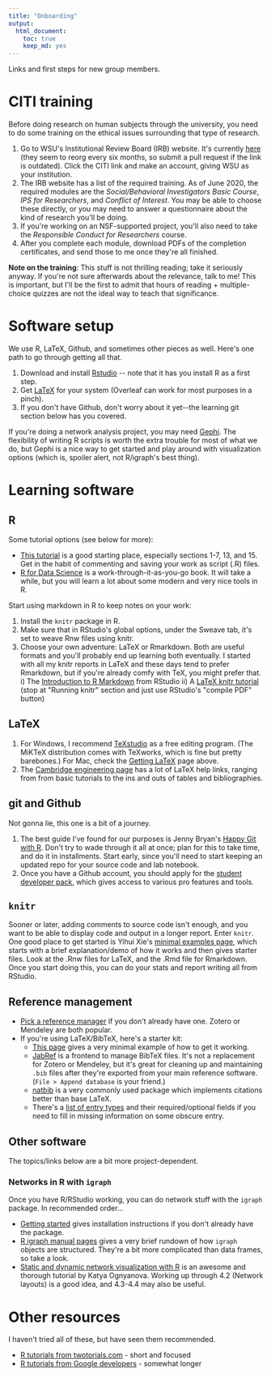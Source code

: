 ```yaml
---
title: "Onboarding"
output: 
  html_document: 
    toc: true
    keep_md: yes
---
```


Links and first steps for new group members. 


# CITI training

Before doing research on human subjects through the university, you need to do some training on the ethical issues surrounding that type of research. 

1. Go to WSU's Institutional Review Board (IRB) website. It's currently [here](https://www.wright.edu/research/research-compliance/irb-general-information) (they seem to reorg every six months, so submit a pull request if the link is outdated). Click the CITI link and make an account, giving WSU as your institution.  
2. The IRB website has a list of the required training. As of June 2020, the required modules are the *Social/Behavioral Investigators Basic Course*, *IPS for Researchers*, and *Conflict of Interest*. You may be able to choose these directly, or you may need to answer a questionnaire about the kind of research you'll be doing. 
3. If you're working on an NSF-supported project, you'll also need to take the *Responsible Conduct for Researchers* course. 
4. After you complete each module, download PDFs of the completion certificates, and send those to me once they're all finished. 

**Note on the training**: This stuff is not thrilling reading; take it seriously anyway. If you're not sure afterwards about the relevance, talk to me! This is important, but I'll be the first to admit that hours of reading + multiple-choice quizzes are not the ideal way to teach that significance. 



# Software setup

We use R, LaTeX, Github, and sometimes other pieces as well. Here's one path to go through getting all that.

1. Download and install [Rstudio](https://rstudio.com/products/rstudio/download/) -- note that it has you install R as a first step. 
2. Get [LaTeX](https://www.latex-project.org/get/) for your system (Overleaf can work for most purposes in a pinch).
3. If you don't have Github, don't worry about it yet--the learning git section below has you covered.

If you're doing a network analysis project, you may need [Gephi](https://gephi.org/). The flexibility of writing R scripts is worth the extra trouble for most of what we do, but Gephi is a nice way to get started and play around with visualization options (which is, spoiler alert, not R/igraph's best thing). 


# Learning software

## R

Some tutorial options (see below for more):

* [This tutorial](http://www.cyclismo.org/tutorial/R/) is a good starting place, especially sections 1-7, 13, and 15. Get in the habit of commenting and saving your work as script (.R) files. 
* [R for Data Science](https://r4ds.had.co.nz/) is a work-through-it-as-you-go book. It will take a while, but you will learn a lot about some modern and very nice tools in R.

Start using markdown in R to keep notes on your work:

1. Install the `knitr` package in R. 
2. Make sure that in RStudio's global options, under the Sweave tab, it's set to weave Rnw files using knitr.
3. Choose your own adventure: LaTeX or Rmarkdown. Both are useful formats and you'll probably end up learning both eventually. I started with all my knitr reports in LaTeX and these days tend to prefer Rmarkdown, but if you're already comfy with TeX, you might prefer that.
  i) The [Introduction to R Markdown](https://rmarkdown.rstudio.com/articles_intro.html) from RStudio
  ii) A [LaTeX knitr tutorial](https://joshldavis.com/2014/04/12/beginners-tutorial-for-knitr/) (stop at "Running knitr" section and just use RStudio's "compile PDF" button)


## LaTeX

1. For Windows, I recommend [TeXstudio](https://texstudio.org/) as a free editing program. (The MiKTeX distribution comes with TeXworks, which is fine but pretty barebones.) For Mac, check the [Getting LaTeX](https://www.latex-project.org/get/) page above.
2. The [Cambridge engineering page](www-h.eng.cam.ac.uk/help/tpl/textprocessing/) has a lot of LaTeX help links, ranging from from basic tutorials to the ins and outs of tables and bibliographies. 


## git and Github 

Not gonna lie, this one is a bit of a journey. 

1. The best guide I've found for our purposes is Jenny Bryan's [Happy Git with R](https://happygitwithr.com/). Don't try to wade through it all at once; plan for this to take time, and do it in installments. Start early, since you'll need to start keeping an updated repo for your source code and lab notebook. 
2. Once you have a Github account, you should apply for the [student developer pack](https://docs.github.com/en/free-pro-team@latest/github/teaching-and-learning-with-github-education/applying-for-a-student-developer-pack), which gives access to various pro features and tools.


## `knitr`

Sooner or later, adding comments to source code isn't enough, and you want to be able to display code and output in a longer report. Enter `knitr`. One good place to get started is Yihui Xie's [minimal examples page](https://yihui.org/knitr/demo/minimal/), which starts with a brief explanation/demo of how it works and then gives starter files. Look at the .Rnw files for LaTeX, and the .Rmd file for Rmarkdown. Once you start doing this, you can do your stats and report writing all from RStudio. 


## Reference management

* [Pick a reference manager](https://en.wikipedia.org/wiki/Comparison_of_reference_management_software) if you don't already have one. Zotero or Mendeley are both popular. 
* If you're using LaTeX/BibTeX, here's a starter kit:
  + [This page](http://www.bibtex.org/Using/) gives a very minimal example of how to get it working. 
  + [JabRef](https://www.jabref.org/) is a frontend to manage BibTeX files. It's not a replacement for Zotero or Mendeley, but it's great for cleaning up and maintaining `.bib` files after they're exported from your main reference software. (`File > Append database` is your friend.)
  + [natbib](http://merkel.texture.rocks/Latex/natbib.php) is a very commonly used package which implements citations better than base LaTeX. 
  + There's a [list of entry types](https://kmh-lanl.hansonhub.com/spie/bibtex-overview.html) and their required/optional fields if you need to fill in missing information on some obscure entry.



## Other software

The topics/links below are a bit more project-dependent.

### Networks in R with `igraph`

Once you have R/RStudio working, you can do network stuff with the `igraph` package. In recommended order...

* [Getting started](https://igraph.org/r/) gives installation instructions if you don't already have the package.
* [R igraph manual pages](https://igraph.org/r/doc/aaa-igraph-package.html) gives a very brief rundown of how `igraph` objects are structured. They're a bit more complicated than data frames, so take a look.
* [Static and dynamic network visualization with R](https://kateto.net/network-visualization) is an awesome and thorough tutorial by Katya Ognyanova. Working up through 4.2 (Network layouts) is a good idea, and 4.3-4.4 may also be useful. 


# Other resources

I haven't tried all of these, but have seen them recommended. 

* [R tutorials from twotorials.com](https://www.twotorials.com) - short and focused
* [R tutorials from Google developers](https://www.youtube.com/playlist?list=PLOU2XLYxmsIK9qQfztXeybpHvru-TrqAP) - somewhat longer
